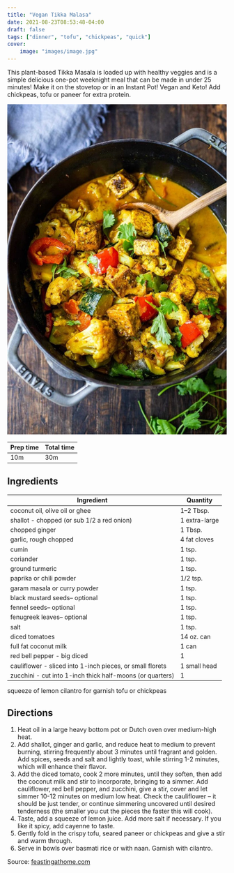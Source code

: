 ```yaml
---
title: "Vegan Tikka Malasa"
date: 2021-08-23T08:53:48-04:00
draft: false
tags: ["dinner", "tofu", "chickpeas", "quick"]
cover:
    image: "images/image.jpg"
---
```



This plant-based Tikka Masala is loaded up with healthy veggies and is a simple delicious one-pot weeknight meal that can be made in under 25 minutes! Make it on the stovetop or in an Instant Pot! Vegan and Keto! Add chickpeas, tofu or paneer for extra protein. 

![](images/image.jpg)

|Prep time|Total time|
--- | ---
|10m|30m|


## Ingredients

|Ingredient|Quantity|
--- | ---
coconut oil, olive oil or ghee|1–2 Tbsp. 
shallot - chopped (or sub 1/2 a red onion)|1 extra-large 
chopped ginger|1 Tbsp. 
garlic, rough chopped|4 fat cloves
cumin|1 tsp. 
coriander|1 tsp. 
ground turmeric|1 tsp. 
paprika or chili powder|1/2 tsp. 
garam masala or curry powder|1 tsp. 
black mustard seeds– optional|1 tsp. 
fennel seeds– optional|1 tsp. 
fenugreek leaves– optional|1 tsp. 
salt|1 tsp. 
diced tomatoes|14 oz. can 
full fat coconut milk|1 can 
red bell pepper - big diced|1
cauliflower - sliced into 1-inch pieces, or small florets|1 small head 
zucchini - cut into 1-inch thick half-moons (or quarters)|1
squeeze of lemon
cilantro for garnish
tofu or chickpeas

## Directions

1.  Heat oil in a large heavy bottom pot or Dutch oven over medium-high heat.
1. Add shallot, ginger and garlic, and reduce heat to medium to prevent burning, stirring frequently about 3 minutes until fragrant and golden. Add spices, seeds and salt and lightly toast, while stirring 1-2 minutes, which will enhance their flavor.
1. Add the diced tomato, cook 2 more minutes, until they soften, then add the coconut milk and stir to incorporate, bringing to a simmer. Add cauliflower, red bell pepper, and zucchini, give a stir, cover and let simmer 10-12 minutes on medium low heat. Check the cauliflower – it should be just tender, or continue simmering uncovered until desired tenderness (the smaller you cut the pieces the faster this will cook).
1. Taste, add a squeeze of lemon juice. Add more salt if necessary. If you like it spicy, add cayenne to taste.
1. Gently fold in the crispy tofu, seared paneer or chickpeas and give a stir and warm through.
1. Serve in bowls over basmati rice or with naan. Garnish with cilantro.


Source: [feastingathome.com](https://www.feastingathome.com/quick-cauliflower-masala/)
